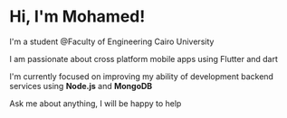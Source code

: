 # Hi, I'm **Mohamed!**

 I'm a student @Faculty of Engineering Cairo University

 I am passionate about cross platform mobile apps using Flutter and dart

 I'm currently focused on improving my ability of development backend services using **Node.js** and **MongoDB**

 Ask me about anything, I will be happy to help
